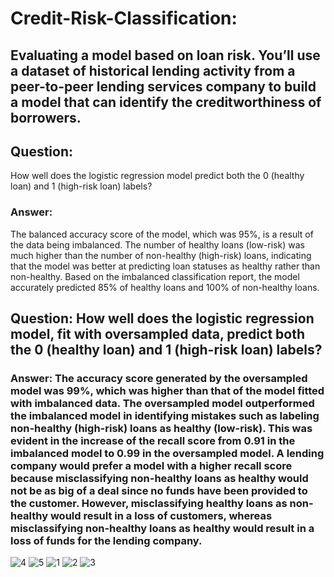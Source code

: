 # Credit-Risk-Classification:
## Evaluating a model based on loan risk. You’ll use a dataset of historical lending activity from a peer-to-peer lending services company to build a model that can identify the creditworthiness of borrowers.

## Question: 
How well does the logistic regression model predict both the 0 (healthy loan) and 1 (high-risk loan) labels?

### Answer: 
The balanced accuracy score of the model, which was 95%, is a result of the data being imbalanced. The number of healthy loans (low-risk) was much higher than the number of non-healthy (high-risk) loans, indicating that the model was better at predicting loan statuses as healthy rather than non-healthy. Based on the imbalanced classification report, the model accurately predicted 85% of healthy loans and 100% of non-healthy loans.

## Question: How well does the logistic regression model, fit with oversampled data, predict both the 0 (healthy loan) and 1 (high-risk loan) labels?

### Answer: The accuracy score generated by the oversampled model was 99%, which was higher than that of the model fitted with imbalanced data. The oversampled model outperformed the imbalanced model in identifying mistakes such as labeling non-healthy (high-risk) loans as healthy (low-risk). This was evident in the increase of the recall score from 0.91 in the imbalanced model to 0.99 in the oversampled model. A lending company would prefer a model with a higher recall score because misclassifying non-healthy loans as healthy would not be as big of a deal since no funds have been provided to the customer. However, misclassifying healthy loans as non-healthy would result in a loss of customers, whereas misclassifying non-healthy loans as healthy would result in a loss of funds for the lending company.

![4](https://user-images.githubusercontent.com/116124181/228127813-639b9d6b-2820-4dcb-890c-218eb9d95498.png)
![5](https://user-images.githubusercontent.com/116124181/228127815-c32c1c50-f133-4243-a74f-d471fe6bfa29.png)
![1](https://user-images.githubusercontent.com/116124181/228127817-bf8f52d1-d45d-4887-aa54-4a6c38492b5d.png)
![2](https://user-images.githubusercontent.com/116124181/228127820-5b1d9d8e-1fcc-4360-a9af-46a6e6ee7fcd.png)
![3](https://user-images.githubusercontent.com/116124181/228127824-82af6976-9d6e-4057-8808-bdf3da5bd63e.png)
